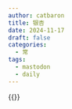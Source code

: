 ```yaml
---
author: catbaron
title: 银杏
date: 2024-11-17
draft: false
categories:
  - 常
tags:
  - mastodon
  - daily
---
```

{{<cmx url="https://m.cmx.im/@catbaron/113496425802924541">}}